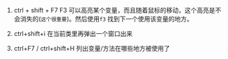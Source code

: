1. ctrl + shift + F7  F3 可以高亮某个变量，而且随着鼠标的移动，这个高亮是不会消失的\(`这个很重要`\)。然后使用`f3`
   找到下一个使用该变量的地方。

2. ctrl+shift+i 在当前类里再弹出一个窗口出来

3. ctrl+F7 / ctrl+shift+H 列出变量/方法在哪些地方被使用了



